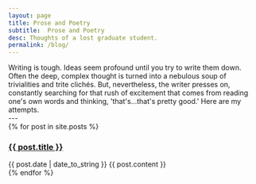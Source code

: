 ```yaml
---
layout: page
title: Prose and Poetry
subtitle:  Prose and Poetry
desc: Thoughts of a lost graduate student.
permalink: /blog/
---
```


<div class="pretty-links">

<div class="lead lead-about">Writing is tough. Ideas seem profound until you try to write them down. Often the deep, complex thought is turned into a nebulous soup of trivialities and trite clichés. But, nevertheless, the writer presses on, constantly searching for that rush of excitement that comes from reading one's own words and thinking, 'that's...that's pretty good.' Here are my attempts.
</div>
---

<div class="posts">
{% for post in site.posts %}
<div class="post">
<h3 class="post-title-list"> <a href="{{ post.url }}">{{ post.title }}</a></h3>
<span class="post-date">{{ post.date | date_to_string }}</span>
{{ post.content }}
</div>
{% endfor %}
</div>

</div>

